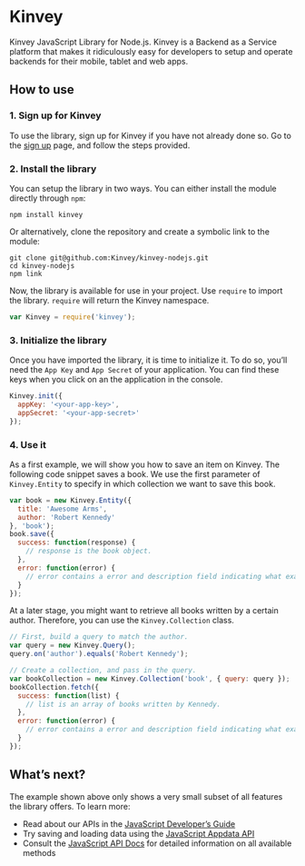 # Kinvey

Kinvey JavaScript Library for Node.js. Kinvey is a Backend as a Service platform that makes it ridiculously easy for developers to setup and operate backends for their mobile, tablet and web apps.

## How to use

### 1. Sign up for Kinvey
To use the library, sign up for Kinvey if you have not already done so. Go to the [sign up](https://console.kinvey.com/#signup) page, and follow the steps provided.

### 2. Install the library
You can setup the library in two ways. You can either install the module directly through `npm`:

	npm install kinvey

Or alternatively, clone the repository and create a symbolic link to the module:

	git clone git@github.com:Kinvey/kinvey-nodejs.git
	cd kinvey-nodejs
	npm link

Now, the library is available for use in your project. Use `require` to import the library. `require` will return the Kinvey namespace.

```js
var Kinvey = require('kinvey');
```

### 3. Initialize the library

Once you have imported the library, it is time to initialize it. To do so, you’ll need the `App Key` and `App Secret` of your application. You can find these keys when you click on an the application in the console.

```js
Kinvey.init({
  appKey: '<your-app-key>',
  appSecret: '<your-app-secret>'
});
```

### 4. Use it
As a first example, we will show you how to save an item on Kinvey. The following code snippet saves a book. We use the first parameter of `Kinvey.Entity` to specify in which collection we want to save this book.

```js
var book = new Kinvey.Entity({
  title: 'Awesome Arms',
  author: 'Robert Kennedy'
}, 'book');
book.save({
  success: function(response) {
    // response is the book object.
  },
  error: function(error) {
    // error contains a error and description field indicating what exactly went wrong.
  }
});
```

At a later stage, you might want to retrieve all books written by a certain author. Therefore, you can use the `Kinvey.Collection` class.

```js
// First, build a query to match the author.
var query = new Kinvey.Query();
query.on('author').equals('Robert Kennedy');

// Create a collection, and pass in the query.
var bookCollection = new Kinvey.Collection('book', { query: query });
bookCollection.fetch({
  success: function(list) {
    // list is an array of books written by Kennedy.
  },
  error: function(error) {
    // error contains a error and description field indicating what exactly went wrong.
  }
});
```

## What’s next?
The example shown above only shows a very small subset of all features the library offers. To learn more:

* Read about our APIs in the [JavaScript Developer’s Guide](http://docs.kinvey.com/js-developers-guide.html)
* Try saving and loading data using the [JavaScript Appdata API](http://docs.kinvey.com/js-developers-guide.html#appdata)
* Consult the [JavaScript API Docs](http://docs.kinvey.com/js-api-reference.html) for detailed information on all available methods